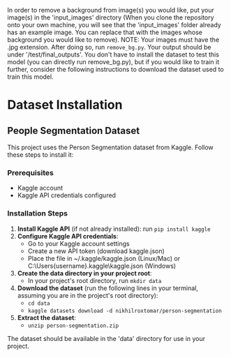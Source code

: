 In order to remove a background from image(s) you would like, put your image(s) in the 'input_images' directory (When you clone the repository onto your own machine, you will see that the 'input_images' folder already has an example image. You can replace that with the images whose background you would like to remove). NOTE: Your images must have the .jpg extension. After doing so, run `remove_bg.py`. Your output should be under '/test/final_outputs'. You don't have to install the dataset to test this model (you can directly run remove_bg.py), but if you would like to train it further, consider the following instructions to download the dataset used to train this model.

# Dataset Installation

## People Segmentation Dataset

This project uses the Person Segmentation dataset from Kaggle. Follow these steps to install it:

### Prerequisites
- Kaggle account
- Kaggle API credentials configured

### Installation Steps

1. **Install Kaggle API** (if not already installed): run `pip install kaggle`
2. **Configure Kaggle API credentials**:
   - Go to your Kaggle account settings
   - Create a new API token (download kaggle.json)
   - Place the file in ~/.kaggle/kaggle.json (Linux/Mac) or C:\Users\{username}\.kaggle\kaggle.json (Windows)
3. **Create the data directory in your project root**:
   -  In your project's root directory, run `mkdir data`
4. **Download the dataset** (run the following lines in your terminal, assuming you are in the project's root directory):
   - `cd data`
   - `kaggle datasets download -d nikhilroxtomar/person-segmentation`
5. **Extract the dataset**:
   - `unzip person-segmentation.zip`

The dataset should be available in the 'data' directory for use in your project. 
   


